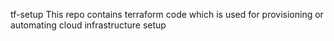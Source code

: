 tf-setup
This repo contains terraform code which is used for provisioning or automating cloud infrastructure setup

